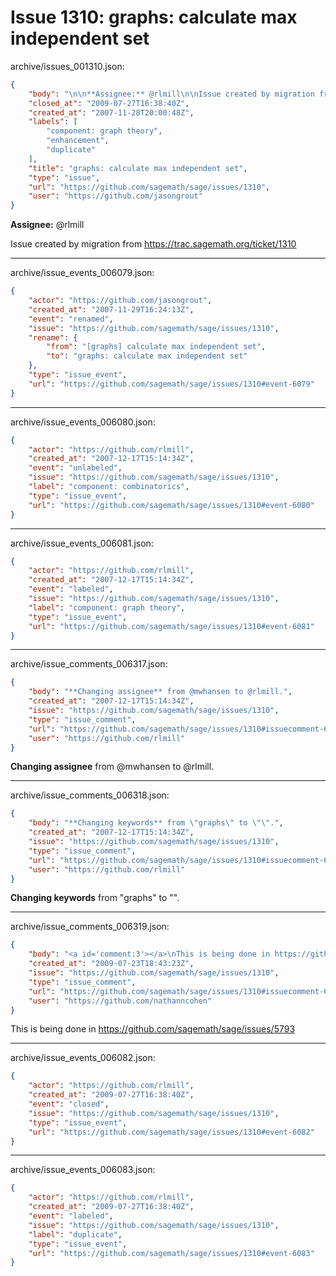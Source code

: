 # Issue 1310: graphs: calculate max independent set

archive/issues_001310.json:
```json
{
    "body": "\n\n**Assignee:** @rlmill\n\nIssue created by migration from https://trac.sagemath.org/ticket/1310\n\n",
    "closed_at": "2009-07-27T16:38:40Z",
    "created_at": "2007-11-28T20:00:48Z",
    "labels": [
        "component: graph theory",
        "enhancement",
        "duplicate"
    ],
    "title": "graphs: calculate max independent set",
    "type": "issue",
    "url": "https://github.com/sagemath/sage/issues/1310",
    "user": "https://github.com/jasongrout"
}
```


**Assignee:** @rlmill

Issue created by migration from https://trac.sagemath.org/ticket/1310





---

archive/issue_events_006079.json:
```json
{
    "actor": "https://github.com/jasongrout",
    "created_at": "2007-11-29T16:24:13Z",
    "event": "renamed",
    "issue": "https://github.com/sagemath/sage/issues/1310",
    "rename": {
        "from": "[graphs] calculate max independent set",
        "to": "graphs: calculate max independent set"
    },
    "type": "issue_event",
    "url": "https://github.com/sagemath/sage/issues/1310#event-6079"
}
```



---

archive/issue_events_006080.json:
```json
{
    "actor": "https://github.com/rlmill",
    "created_at": "2007-12-17T15:14:34Z",
    "event": "unlabeled",
    "issue": "https://github.com/sagemath/sage/issues/1310",
    "label": "component: combinatorics",
    "type": "issue_event",
    "url": "https://github.com/sagemath/sage/issues/1310#event-6080"
}
```



---

archive/issue_events_006081.json:
```json
{
    "actor": "https://github.com/rlmill",
    "created_at": "2007-12-17T15:14:34Z",
    "event": "labeled",
    "issue": "https://github.com/sagemath/sage/issues/1310",
    "label": "component: graph theory",
    "type": "issue_event",
    "url": "https://github.com/sagemath/sage/issues/1310#event-6081"
}
```



---

archive/issue_comments_006317.json:
```json
{
    "body": "**Changing assignee** from @mwhansen to @rlmill.",
    "created_at": "2007-12-17T15:14:34Z",
    "issue": "https://github.com/sagemath/sage/issues/1310",
    "type": "issue_comment",
    "url": "https://github.com/sagemath/sage/issues/1310#issuecomment-6317",
    "user": "https://github.com/rlmill"
}
```

**Changing assignee** from @mwhansen to @rlmill.



---

archive/issue_comments_006318.json:
```json
{
    "body": "**Changing keywords** from \"graphs\" to \"\".",
    "created_at": "2007-12-17T15:14:34Z",
    "issue": "https://github.com/sagemath/sage/issues/1310",
    "type": "issue_comment",
    "url": "https://github.com/sagemath/sage/issues/1310#issuecomment-6318",
    "user": "https://github.com/rlmill"
}
```

**Changing keywords** from "graphs" to "".



---

archive/issue_comments_006319.json:
```json
{
    "body": "<a id='comment:3'></a>\nThis is being done in https://github.com/sagemath/sage/issues/5793",
    "created_at": "2009-07-23T18:43:23Z",
    "issue": "https://github.com/sagemath/sage/issues/1310",
    "type": "issue_comment",
    "url": "https://github.com/sagemath/sage/issues/1310#issuecomment-6319",
    "user": "https://github.com/nathanncohen"
}
```

<a id='comment:3'></a>
This is being done in https://github.com/sagemath/sage/issues/5793



---

archive/issue_events_006082.json:
```json
{
    "actor": "https://github.com/rlmill",
    "created_at": "2009-07-27T16:38:40Z",
    "event": "closed",
    "issue": "https://github.com/sagemath/sage/issues/1310",
    "type": "issue_event",
    "url": "https://github.com/sagemath/sage/issues/1310#event-6082"
}
```



---

archive/issue_events_006083.json:
```json
{
    "actor": "https://github.com/rlmill",
    "created_at": "2009-07-27T16:38:40Z",
    "event": "labeled",
    "issue": "https://github.com/sagemath/sage/issues/1310",
    "label": "duplicate",
    "type": "issue_event",
    "url": "https://github.com/sagemath/sage/issues/1310#event-6083"
}
```
